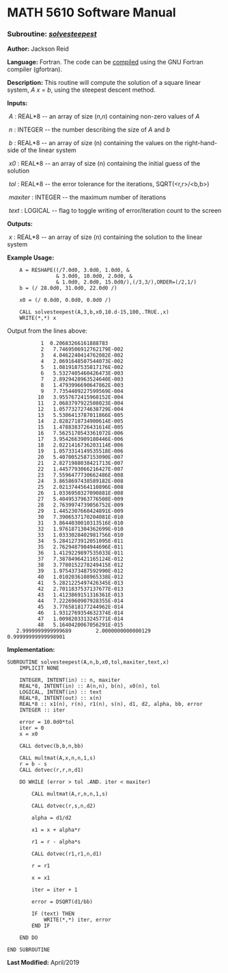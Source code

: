 # MATH 5610 Software Manual

### Subroutine: [_solvesteepest_](../solvesteepest.f90)

**Author:** Jackson Reid

**Language:** Fortran. The code can be [compiled](compilation.md) using the GNU Fortran compiler (gfortran).

**Description:** This routine will compute the solution of a square linear system, _A_ _x_ = _b_, using the steepest descent method.

**Inputs:** 

​        _A_ : REAL*8 -- an array of size (_n_,_n_) containing non-zero values of _A_

​	_n_ : INTEGER -- the number describing the size of _A_ and _b_

​        _b_ : REAL*8 -- an array of size (n) containing the values on the right-hand-side of the linear system

​        _x0_ : REAL*8 -- an array of size (n) containing the initial guess of the solution

​        _tol_ : REAL*8 -- the error tolerance for the iterations, SQRT(<r,r>/<b,b>)

​        _maxiter_ : INTEGER -- the maximum number of iterations

​        _text_ : LOGICAL -- flag to toggle writing of error/iteration count to the screen

**Outputs:** 

​        _x_ : REAL*8 -- an array of size (n) containing the solution to the linear system

**Example Usage:** 

```
    A = RESHAPE((/7.0d0, 3.0d0, 1.0d0, &
                & 3.0d0, 10.0d0, 2.0d0, &
                & 1.0d0, 2.0d0, 15.0d0/),(/3,3/),ORDER=(/2,1/)
    b = (/ 28.0d0, 31.0d0, 22.0d0 /)
    
	x0 = (/ 0.0d0, 0.0d0, 0.0d0 /)
	
    CALL solvesteepest(A,3,b,x0,10.d-15,100,.TRUE.,x)
    WRITE(*,*) x
```
Output from the lines above:
```
           1  0.20683266161888783     
           2   7.7469506912762179E-002
           3   4.0462240414762082E-002
           4   2.0691648507544073E-002
           5   1.0819187535817176E-002
           6   5.5327405460426473E-003
           7   2.8929428963524640E-003
           8   1.4793996690647862E-003
           9   7.7354409227599569E-004
          10   3.9557672415968152E-004
          11   2.0683797922508023E-004
          12   1.0577327274638729E-004
          13   5.5306413787011866E-005
          14   2.8282718734900614E-005
          15   1.4788383726431614E-005
          16   7.5625170543361072E-006
          17   3.9542663909180446E-006
          18   2.0221416736203114E-006
          19   1.0573314149535518E-006
          20   5.4070052587153090E-007
          21   2.8271988038421713E-007
          22   1.4457793066216427E-007
          23   7.5596477730662486E-008
          24   3.8658697438589182E-008
          25   2.0213744564110896E-008
          26   1.0336950327090881E-008
          27   5.4049537963776508E-009
          28   2.7639974739056752E-009
          29   1.4452307660424891E-009
          30   7.3906537170204081E-010
          31   3.8644030010313516E-010
          32   1.9761871304362699E-010
          33   1.0333028402981756E-010
          34   5.2841273912051095E-011
          35   2.7629487904944696E-011
          36   1.4129229897535033E-011
          37   7.3878496421165124E-012
          38   3.7780152278249415E-012
          39   1.9754373487592990E-012
          40   1.0102036108965338E-012
          41   5.2821225497426345E-013
          42   2.7011837537137677E-013
          43   1.4123869151316361E-013
          44   7.2226960907928355E-014
          45   3.7765818177244962E-014
          46   1.9312769354632374E-014
          47   1.0098203313245771E-014
          48   5.1640420067056291E-015
   2.9999999999999689        2.0000000000000129       0.99999999999998901 
```
**Implementation:**

```
SUBROUTINE solvesteepest(A,n,b,x0,tol,maxiter,text,x)
    IMPLICIT NONE

    INTEGER, INTENT(in) :: n, maxiter
    REAL*8, INTENT(in) :: A(n,n), b(n), x0(n), tol
    LOGICAL, INTENT(in) :: text
    REAL*8, INTENT(out) :: x(n)
    REAL*8 :: x1(n), r(n), r1(n), s(n), d1, d2, alpha, bb, error
    INTEGER :: iter

    error = 10.0d0*tol
    iter = 0
    x = x0

    CALL dotvec(b,b,n,bb)

    CALL multmat(A,x,n,n,1,s)
    r = b - s
    CALL dotvec(r,r,n,d1)

    DO WHILE (error > tol .AND. iter < maxiter)

        CALL multmat(A,r,n,n,1,s)

        CALL dotvec(r,s,n,d2)

        alpha = d1/d2

        x1 = x + alpha*r

        r1 = r - alpha*s

        CALL dotvec(r1,r1,n,d1)

        r = r1

        x = x1

        iter = iter + 1

        error = DSQRT(d1/bb)

        IF (text) THEN
            WRITE(*,*) iter, error
        END IF

    END DO

END SUBROUTINE
```



**Last Modified:** April/2019

